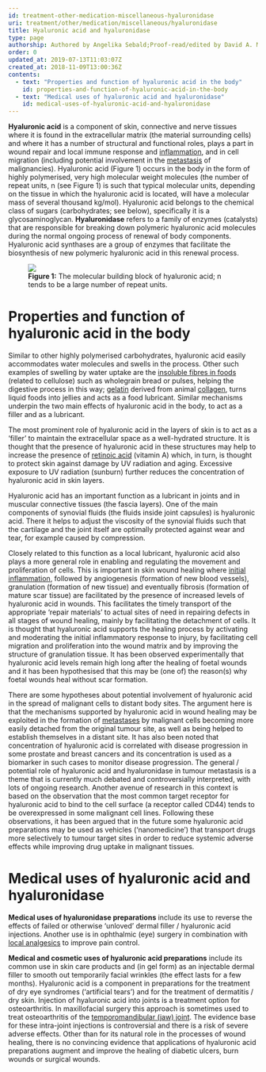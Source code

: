 ```yaml
---
id: treatment-other-medication-miscellaneous-hyaluronidase
uri: treatment/other/medication/miscellaneous/hyaluronidase
title: Hyaluronic acid and hyaluronidase
type: page
authorship: Authored by Angelika Sebald;Proof-read/edited by David A. Mitchell
order: 0
updated_at: 2019-07-13T11:03:07Z
created_at: 2018-11-09T13:00:36Z
contents:
  - text: "Properties and function of hyaluronic acid in the body"
    id: properties-and-function-of-hyaluronic-acid-in-the-body
  - text: "Medical uses of hyaluronic acid and hyaluronidase"
    id: medical-uses-of-hyaluronic-acid-and-hyaluronidase
---
```


<p><strong>Hyaluronic acid</strong> is a component of skin, connective
    and nerve tissues where it is found in the extracellular
    matrix (the material surrounding cells) and where it has
    a number of structural and functional roles, plays a part
    in wound repair and local immune response and <a href="/treatment/other/medication/inflammation">inflammation</a>,
    and in cell migration (including potential involvement in
    the <a href="/diagnosis/a-z/tumour/metastases">metastasis</a>    of malignancies). Hyaluronic acid (Figure 1) occurs in the
    body in the form of highly polymerised, very high molecular
    weight molecules (the number of repeat units, n (see Figure
    1) is such that typical molecular units, depending on the
    tissue in which the hyaluronic acid is located, will have
    a molecular mass of several thousand kg/mol). Hyaluronic
    acid belongs to the chemical class of sugars (carbohydrates;
    see below), specifically it is a glycosaminoglycan. <strong>Hyaluronidase</strong>    refers to a family of enzymes (catalysts) that are responsible
    for breaking down polymeric hyaluronic acid molecules during
    the normal ongoing process of renewal of body components.
    Hyaluronic acid synthases are a group of enzymes that facilitate
    the biosynthesis of new polymeric hyaluronic acid in this
    renewal process.</p>
<figure><img src="/treatment-other-medication-miscellaneous-hyaluronidase-figure1.png">
    <figcaption><strong>Figure 1:</strong> The molecular building block of
        hyaluronic acid; n tends to be a large number of repeat
        units.</figcaption>
</figure>
<h1 id="properties-and-function-of-hyaluronic-acid-in-the-body">Properties and function of hyaluronic acid in the body</h1>
<p>Similar to other highly polymerised carbohydrates, hyaluronic
    acid easily accommodates water molecules and swells in the
    process. Other such examples of swelling by water uptake
    are the <a href="/help/oral-food/nutrition">insoluble fibres in foods</a>    (related to cellulose) such as wholegrain bread or pulses,
    helping the digestive process in this way; <a href="/help-selfhelp-oral-food-lubrication-level3">gelatin</a>    derived from animal <a href="/treatment/other/medication/miscellaneous/collagen">collagen</a>,
    turns liquid foods into jellies and acts as a food lubricant.
    Similar mechanisms underpin the two main effects of hyaluronic
    acid in the body, to act as a filler and as a lubricant.</p>
<p>The most prominent role of hyaluronic acid in the layers of skin
    is to act as a ‘filler’ to maintain the extracellular space
    as a well-hydrated structure. It is thought that the presence
    of hyaluronic acid in these structures may help to increase
    the presence of <a href="/treatment/other/medication/miscellaneous/retinoid">retinoic acid</a>    (vitamin A) which, in turn, is thought to protect skin against
    damage by UV radiation and aging. Excessive exposure to UV
    radiation (sunburn) further reduces the concentration of
    hyaluronic acid in skin layers.</p>
<p>Hyaluronic acid has an important function as a lubricant in joints
    and in muscular connective tissues (the fascia layers). One
    of the main components of synovial fluids (the fluids inside
    joint capsules) is hyaluronic acid. There it helps to adjust
    the viscosity of the synovial fluids such that the cartilage
    and the joint itself are optimally protected against wear
    and tear, for example caused by compression.</p>
<p>Closely related to this function as a local lubricant, hyaluronic
    acid also plays a more general role in enabling and regulating
    the movement and proliferation of cells. This is important
    in skin wound healing where <a href="/treatment/other/medication/inflammation/more-info">initial inflammation</a>,
    followed by angiogenesis (formation of new blood vessels),
    granulation (formation of new tissue) and eventually fibrosis
    (formation of mature scar tissue) are facilitated by the
    presence of increased levels of hyaluronic acid in wounds.
    This facilitates the timely transport of the appropriate
    ‘repair materials’ to actual sites of need in repairing defects
    in all stages of wound healing, mainly by facilitating the
    detachment of cells. It is thought that hyaluronic acid supports
    the healing process by activating and moderating the initial
    inflammatory response to injury, by facilitating cell migration
    and proliferation into the wound matrix and by improving
    the structure of granulation tissue. It has been observed
    experimentally that hyaluronic acid levels remain high long
    after the healing of foetal wounds and it has been hypothesised
    that this may be (one of) the reason(s) why foetal wounds
    heal without scar formation.  </p>
<p>There are some hypotheses about potential involvement of hyaluronic
    acid in the spread of malignant cells to distant body sites.
    The argument here is that the mechanisms supported by hyaluronic
    acid in wound healing may be exploited in the formation of
    <a href="/diagnosis/a-z/tumour/metastases/more-info">metastases</a>    by malignant cells becoming more easily detached from the
    original tumour site, as well as being helped to establish
    themselves in a distant site. It has also been noted that
    concentration of hyaluronic acid is correlated with disease
    progression in some prostate and breast cancers and its concentration
    is used as a biomarker in such cases to monitor disease progression.
    The general / potential role of hyaluronic acid and hyaluronidase
    in tumour metastasis is a theme that is currently much debated
    and controversially interpreted, with lots of ongoing research.
    Another avenue of research in this context is based on the
    observation that the most common target receptor for hyaluronic
    acid to bind to the cell surface (a receptor called CD44)
    tends to be overexpressed in some malignant cell lines. Following
    these observations, it has been argued that in the future
    some hyaluronic acid preparations may be used as vehicles
    (‘nanomedicine’) that transport drugs more selectively to
    tumour target sites in order to reduce systemic adverse effects
    while improving drug uptake in malignant tissues.</p>
<h1 id="medical-uses-of-hyaluronic-acid-and-hyaluronidase">Medical uses of hyaluronic acid and hyaluronidase</h1>
<p><strong>Medical uses of hyaluronidase preparations</strong> include
    its use to reverse the effects of failed or otherwise ‘unloved’
    dermal filler / hyaluronic acid injections. Another use is
    in ophthalmic (eye) surgery in combination with <a href="/treatment/other/medication/pain/detailed">local analgesics</a>    to improve pain control.</p>
<p><strong>Medical and cosmetic uses of hyaluronic acid preparations</strong>    include its common use in skin care products and (in gel
    form) as an injectable dermal filler to smooth out temporarily
    facial wrinkles (the effect lasts for a few months). Hyaluronic
    acid is a component in preparations for the treatment of
    dry eye syndromes (‘artificial tears’) and for the treatment
    of dermatitis / dry skin. Injection of hyaluronic acid into
    joints is a treatment option for osteoarthritis. In maxillofacial
    surgery this approach is sometimes used to treat osteoarthritis
    of the <a href="/treatment/surgery/jaw-joint/detailed">temporomandibular (jaw) joint</a>.
    The evidence base for these intra-joint injections is controversial
    and there is a risk of severe adverse effects. Other than
    for its natural role in the processes of wound healing, there
    is no convincing evidence that applications of hyaluronic
    acid preparations augment and improve the healing of diabetic
    ulcers, burn wounds or surgical wounds.</p>
